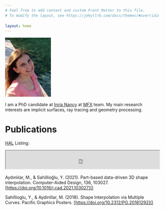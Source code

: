 ```yaml
---
# Feel free to add content and custom Front Matter to this file.
# To modify the layout, see https://jekyllrb.com/docs/themes/#overriding-theme-defaults

layout: home
---
```


<img src="./img/webimage.png " width="150">

I am a PhD candidate at [Inria Nancy](https://www.inria.fr/en/centre-inria-nancy-grand-est) at [MFX](https://mfx.loria.fr/) team.
My main research interests are implicit surfaces, ray tracing and geometry processing.

# Publications

[HAL](https://hal.archives-ouvertes.fr/) Listing:
<iframe width="100%" height="60" src="https://haltools.inria.fr/Public/afficheRequetePubli.php?auteur_exp=aydinlilar&amp;CB_auteur=oui&amp;CB_titre=oui&amp;CB_article=oui&amp;langue=Anglais&amp;tri_exp=annee_publi&amp;tri_exp2=typdoc&amp;tri_exp3=date_publi&amp;ordre_aff=TA&amp;Fen=Rech&amp;lang=fr&amp;Formate=Oui&amp;css=../css/VisuCondense.css"></iframe>

Aydınlılar, M., & Sahillioğlu, Y. (2021). Part-based data-driven 3D shape interpolation. Computer-Aided Design, 136, 103027. [https://doi.org/10.1016/j.cad.2021.103027]()

Sahillioglu, Y., & Aydinlilar, M. (2018). Shape Interpolation via Multiple Curves. Pacific Graphics Posters. [https://doi.org/10.2312/PG.20181292]()